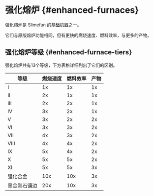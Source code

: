 # 强化熔炉 {#enhanced-furnaces}

强化熔炉是 Slimefun 的[基础机器](/Basic-Machines)之一。

它们与原版熔炉功能相同，但有更快的燃烧速度、燃料效率，与更多的产物。

## 强化熔炉等级 {#enhanced-furnace-tiers}

强化熔炉共有13个等级，下方表格详细列出了它们的区别。

| 等级 | 燃烧速度 | 燃料效率 | 产物 |
| ---- | ---------------- | --------------- | ---- |
| I | 1x | 1x | 1x |
| II | 2x | 1x | 1x |
| III | 2x | 2x | 1x |
| IV | 3x | 2x | 1x |
| V | 3x | 2x | 2x |
| VI | 3x | 3x | 2x |
| VII | 4x | 3x | 2x |
| VIII | 4x | 4x | 2x |
| IX | 5x | 4x | 2x |
| X | 5x | 5x | 2x |
| XI | 5x | 5x | 3x |
| 强化合金 | 10x | 10x | 3x |
| 黑金刚石镶边 | 20x | 10x | 3x |
